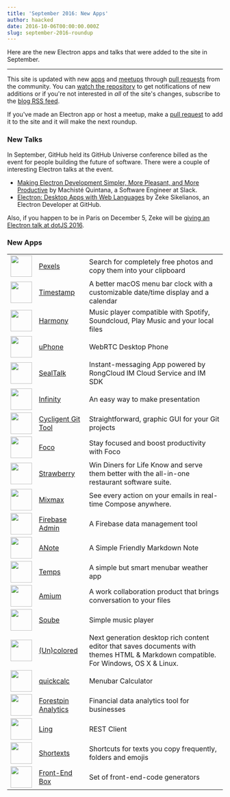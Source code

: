 ```yaml
---
title: 'September 2016: New Apps'
author: haacked
date: 2016-10-06T00:00:00.000Z
slug: september-2016-roundup
---
```

Here are the new Electron apps and talks that were added to the site in September.

---

This site is updated with new [apps](https://electronjs.org/apps) and [meetups](https://electronjs.org/community) through [pull requests](https://github.com/electron/electronjs.org/pulls) from the community. You can [watch the repository](https://github.com/electron/electronjs.org) to get notifications of new additions or if you're not interested in _all_ of the site's changes, subscribe to the [blog RSS feed](https://electronjs.org/feed.xml).

If you've made an Electron app or host a meetup, make a [pull request](https://github.com/electron/electronjs.org) to add it to the site and it will make the next roundup.

### New Talks

In September, GitHub held its GitHub Universe conference billed as the event for people building the future of software. There were a couple of interesting Electron talks at the event.

* [Making Electron Development Simpler, More Pleasant, and More Productive](https://www.youtube.com/watch?v=Eqg_IqVeI5s) by Machisté Quintana, a Software Engineer at Slack.
* [Electron: Desktop Apps with Web Languages](https://www.youtube.com/watch?v=FNHBfN8c32U) by Zeke Sikelianos, an Electron Developer at GitHub.

Also, if you happen to be in Paris on December 5, Zeke will be [giving an Electron talk at dotJS 2016](https://twitter.com/dotJS/status/783615732307333120).

### New Apps

|   |   |   |
|---|---|---|
| <img src='/images/apps/pexels-icon.png' width='50'/> | [Pexels](https://www.pexels.com/pro/mac-and-windows-app/) | Search for completely free photos and copy them into your clipboard |
| <img src='/images/apps/timestamp-icon.png' width='50'/> | [Timestamp](https://mzdr.github.io/timestamp/) | A better macOS menu bar clock with a customizable date/time display and a calendar |
| <img src='/images/apps/harmony-icon.png' width='50'/> | [Harmony](http://getharmony.xyz/) | Music player compatible with Spotify, Soundcloud, Play Music and your local files |
| <img src='/images/apps/uphone-icon.png' width='50'/> | [uPhone](http://www.integraccs.com) | WebRTC Desktop Phone |
| <img src='/images/apps/sealtalk-icon.png' width='50'/> | [SealTalk](http://sealtalk.im) | Instant-messaging App powered by RongCloud IM Cloud Service and IM SDK |
| <img src='/images/apps/infinity-icon.png' width='50'/> | [Infinity](https://ycosxapp.github.io) | An easy way to make presentation |
| <img src='/images/apps/cycligent-git-tool-icon.png' width='50'/> | [Cycligent Git Tool](https://www.cycligent.com/git-tool) | Straightforward, graphic GUI for your Git projects |
| <img src='/images/apps/foco-icon.png' width='50'/> | [Foco](https://github.com/akashnimare/foco) | Stay focused and boost productivity with Foco |
| <img src='/images/apps/strawberry-icon.png' width='50'/> | [Strawberry](https://strawberrypos.com) | Win Diners for Life Know and serve them better with the all-in-one restaurant software suite. |
| <img src='/images/apps/mixmax-icon.png' width='50'/> | [Mixmax](https://mixmax.com/download) | See every action on your emails in real-time Compose anywhere. |
| <img src='/images/apps/firebase-admin-icon.png' width='50'/> | [Firebase Admin](https://firebaseadmin.com) | A Firebase data management tool |
| <img src='/images/apps/anote-icon.png' width='50'/> | [ANote](https://github.com/AnotherNote/anote) | A Simple Friendly Markdown Note |
| <img src='/images/apps/temps-icon.png' width='50'/> | [Temps](https://jackd248.github.io/temps/) | A simple but smart menubar weather app |
| <img src='/images/apps/amium-icon.png' width='50'/> | [Amium](https://www.amium.com) | A work collaboration product that brings conversation to your files |
| <img src='/images/apps/soube-icon.png' width='50'/> | [Soube](http://soube.diegomolina.cl) | Simple music player |
| <img src='/images/apps/un-colored-icon.png' width='50'/> | [(Un)colored](https://n457.github.io/Uncolored/) | Next generation desktop rich content editor that saves documents with themes HTML & Markdown compatible. For Windows, OS X & Linux. |
| <img src='/images/apps/quickcalc-icon.png' width='50'/> | [quickcalc](https://github.com/Cwoodall6/quickcalc) | Menubar Calculator |
| <img src='/images/apps/forestpin-analytics-icon.png' width='50'/> | [Forestpin Analytics](http://forestpin.com/analytics) | Financial data analytics tool for businesses |
| <img src='/images/apps/ling-icon.png' width='50'/> | [Ling](https://github.com/talhasch/ling) | REST Client |
| <img src='/images/apps/shortexts-icon.png' width='50'/> | [Shortexts](http://shortexts.com/) | Shortcuts for texts you copy frequently, folders and emojis |
| <img src='/images/apps/front-end-box-icon.png' width='50'/> | [Front-End Box](http://frontendbox.io) | Set of front-end-code generators |
